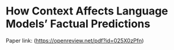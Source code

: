 # How Context Affects Language Models’ Factual Predictions

Paper link: (https://openreview.net/pdf?id=025X0zPfn)
